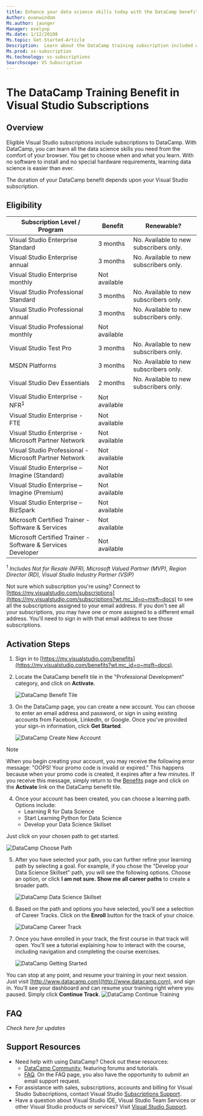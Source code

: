 ```yaml
---
title: Enhance your data science skills today with the DataCamp benefit in selected Visual Studio subscriptions. | Microsoft Docs
Author: evanwindom
Ms.author: jaunger
Manager: evelynp
Ms.date: 1/12/20108
Ms.topic: Get-Started-Article
Description:  Learn about the DataCamp training subscription included with selected Visual Studio subscriptions.
Ms.prod: vs-subscription
Ms.technology: vs-subscriptions
Searchscope: VS Subscription
---
```


# The DataCamp Training Benefit in Visual Studio Subscriptions

## Overview
Eligible Visual Studio subscriptions include subscriptions to DataCamp.  With DataCamp, you can learn all the data science skills you need from the comfort of your browser. You get to choose when and what you learn. With no software to install and no special hardware requirements, learning data science is easier than ever.

The duration of your DataCamp benefit depends upon your Visual Studio subscription.

## Eligibility
| Subscription Level / Program                                                  | Benefit               | Renewable?                                                         |
|-------------------------------------------------------------------------------|-----------------------|--------------------------------------------------------------------|
| Visual Studio Enterprise Standard                                             | 3 months              |  No. Available to new subscribers only.                            |
| Visual Studio Enterprise annual                                               | 3 months              |  No. Available to new subscribers only.                            |
| Visual Studio Enterprise monthly                                              | Not available         |                                                                    |
| Visual Studio Professional Standard                                           | 3 months              |  No. Available to new subscribers only.                            |
| Visual Studio Professional annual                                             | 3 months              |  No. Available to new subscribers only.                            | 
| Visual Studio Professional monthly                                            | Not available         |                                                                    |
| Visual Studio Test Pro                                                        | 3 months              |  No. Available to new subscribers only.                            |
| MSDN Platforms                                                                | 3 months              |  No. Available to new subscribers only.                            |
| Visual Studio Dev Essentials                                                  | 2 months              |  No. Available to new subscribers only.                            |
| Visual Studio Enterprise - NFR<sup>1</sup>                                               | Not available         |                                                                    |
| Visual Studio Enterprise - FTE                                                | Not available         |                                                                    |
| Visual Studio Enterprise - Microsoft Partner Network                          | Not available         |                                                                    |
| Visual Studio Professional - Microsoft Partner Network                        | Not available         |                                                                    |
| Visual Studio Enterprise – Imagine (Standard)                                 | Not available         |                                                                    |
| Visual Studio Enterprise – Imagine (Premium)                                  | Not available         |                                                                    |
| Visual Studio Enterprise – BizSpark                                           | Not available         |                                                                    |
| Microsoft Certified Trainer - Software & Services                             | Not available         |                                                                    |
| Microsoft Certified Trainer - Software & Services Developer                   | Not available         |                                                                    |

<sup>1</sup>  *Includes Not for Resale (NFR), Microsoft Valued Partner (MVP), Region Director (RD), Visual Studio Industry Partner (VSIP)*  

Not sure which subscription you're using?  Connect to [https://my.visualstudio.com/subscriptions](https://my.visualstudio.com/subscriptions?wt.mc_id=o~msft~docs) to see all the subscriptions assigned to your email address. If you don't see all your subscriptions, you may have one or more assigned to a different email address.  You'll need to sign in with that email address to see those subscriptions. 


## Activation Steps  

1. Sign in to [https://my.visualstudio.com/benefits](https://my.visualstudio.com/benefits?wt.mc_id=o~msft~docs).

2. Locate the DataCamp benefit tile in the "Professional Development" category, and click on **Activate**.

    ![DataCamp Benefit Tile](_img\vs-datacamp\vs-datacamp-tile-2.png)

3. On the DataCamp page, you can create a new account.  You can choose to enter an email address and password, or sign in using existing accounts from Facebook, LinkedIn, or Google.  Once you've provided your sign-in information, click **Get Started**.

    ![DataCamp Create New Account](_img\vs-datacamp\vs-datacamp-create-account.png)

> [!NOTE]
> When you begin creating your account, you may receive the following error message:
"OOPS!  Your promo code is invalid or expired."  This happens because when your promo code is created, it expires after a few minutes.  If you receive this message, simply return to the [Benefits](https://my.visualstudio.com/benefits) page and click on the **Activate** link on the DataCamp benefit tile.  

4. Once your account has been created, you can choose a learning path.  Options include:
    - Learning R for Data Science
    - Start Learning Python for Data Science
    - Develop your Data Science Skillset

Just click on your chosen path to get started. 

   ![DataCamp Choose Path](_img\vs-datacamp\vs-datacamp-choose-path.png)

5. After you have selected your path, you can further refine your learning path by selecting a goal.  For example, if you chose the "Develop your Data Science Skillset" path, you will see the following options. Choose an option, or click **I am not sure.  Show me all career paths** to create a broader path. 

    ![DataCamp Data Science Skillset](_img\vs-datacamp\vs-datacamp-datascience.png)


6. Based on the path and options you have selected, you'll see a selection of Career Tracks.  Click on the **Enroll** button for the track of your choice. 

    ![DataCamp Career Track](_img\vs-datacamp\vs-datacamp-all-tracks.png)

7. Once you have enrolled in your track, the first course in that track will open.  You'll see a tutorial explaining how to interact with the course, including navigation and completing the course exercises.  

    ![DataCamp Getting Started](_img\vs-datacamp\vs-datacamp-getting-started.png)

You can stop at any point, and resume your training in your next session.  Just visit [http://www.datacamp.com](http://www.datacamp.com), and sign in.  You'll see your dashboard and can resume your training right where you paused. Simply click **Continue Track**.
    ![DataCamp Continue Training](_img\vs-datacamp\vs-datacamp-continue-training.png)

## FAQ
*Check here for updates*

## Support Resources
-  Need help with using DataCamp?  Check out these resources:
    - [DataCamp Community](https://www.datacamp.com/community/tutorials), featuring forums and tutorials.
    - [FAQ](https://datacamp.groovehq.com/help_center).  On the FAQ page, you also have the opportunity to submit an email support request.
-  For assistance with sales, subscriptions, accounts and billing for Visual Studio Subscriptions, contact Visual Studio [Subscriptions Support](https://www.visualstudio.com/subscriptions/support/).
-  Have a question about Visual Studio IDE, Visual Studio Team Services or other Visual Studio products or services?  Visit [Visual Studio Support](https://www.visualstudio.com/support/). 